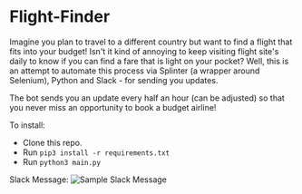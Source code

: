 # Flight-Finder

Imagine you plan to travel to a different country but want to find a flight that fits into your budget! Isn't it kind of annoying to keep visiting flight site's daily to know if you can find a fare that is light on your pocket? Well, this is an attempt to automate this process via Splinter (a wrapper around Selenium), Python and Slack - for sending you updates. 

The bot sends you an update every half an hour (can be adjusted) so that you never miss an opportunity to book a budget airline! 

To install:
- Clone this repo.
- Run `pip3 install -r requirements.txt`
- Run `python3 main.py`

Slack Message:
![Sample Slack Message](https://github.com/sachs7/Flight-Finder/blob/master/Slack_Message_Example.png?raw=true "Slack Message")
